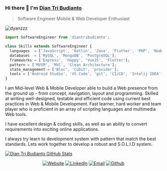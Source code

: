 ### Hi there 👋 I'm [Dian Tri Budianto](https://imucreative.github.io/)
> Software Engineer Mobile & Web Developer Enthusiast

<img src="https://komarev.com/ghpvc/?username=dyanzzz" alt="dyanzzz" />

```js
import SoftwareEngineer from 'diantribudianto';

class Skills extends SoftwareEngineer {
  languages  = ['JavaScript', 'Kotlin', 'Java', 'Flutter', 'PHP', 'NodeJS'];
  databases  = ['MySQL', 'MongoDB', 'PostgreSQL'];
  frameworks = ['Express', 'Happy', 'VueJS', 'Flutter'];
  pattern = ['MVVM', 'MVC', 'Clean Architecture'];
  state_management = ['Bloc', 'Cubit', 'provider'];
  tools = ['Android Studio', 'VS Code', 'git', 'CI/CD', 'Intelij IDEA', 'DBeaver'];
}
```

<div><p>I am Mid-level Web & Mobile Developer able to build a Web presence from the ground up - from concept, navigation, layout and programming. Skilled at writing well-designed, testable and efficient code using current best practices in Web & Mobile Development. Fast learner, hard worker and team player who is proficient in an array of scripting languages and multimedia Web tools.

I have excellent design & coding skills, as well as an ability to convert requirements into exciting online applications.

 I always try learn to development system with pattern that match the best standards. Lets work together to develop a robust and S.O.L.I.D system.</p></div>

[![Dian Tri Budianto GitHub Stats](https://github-readme-stats.vercel.app/api?username=dyanzzz&show_icons=true&count_private=true)](https://github.com/dyanzzz)

<p align="center">
<a href="https://imucreative.github.io/" target="_blank"><img alt="Website" src="https://img.shields.io/badge/Website-https://imucreative.github.io/-purple?style=flat&logo=google-chrome"></a>
<a href="https://linkedin.com/in/dian-tri-budianto-661bab64" target="_blank"><img alt="LinkedIn" src="https://img.shields.io/badge/LinkedIn-Dian%20Tri%20Budianto-blue?style=flat&logo=linkedin"></a>
<a href="mailto:dian.trib@gmail.com"><img alt="Email" src="https://img.shields.io/badge/Email-dian.trib@gmail.com-green?style=flat&logo=gmail"></a>
<a href="https://github.com/imucreative"><img alt="Github" src="https://img.shields.io/badge/Github-IMU%20Creative-grey?style=flat&logo=github"></a>
</p>
